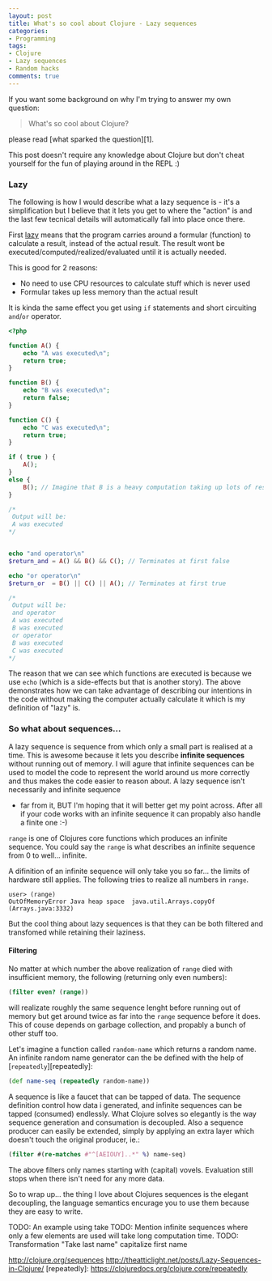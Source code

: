 ```yaml
---
layout: post
title: What's so cool about Clojure - Lazy sequences
categories:
- Programming
tags:
- Clojure
- Lazy sequences
- Random hacks
comments: true
---
```

If you want some background on why I'm trying to answer my own question:

> What's so cool about Clojure?

please read [what sparked the question][1].

This post doesn't require any knowledge about Clojure but don't cheat yourself for the fun of playing around in the REPL :)

<!-- [1]: % post_url 2014-12-09-whats-so-cool-about-clojure %} -->

### Lazy

The following is how I would describe what a lazy sequence is - it's a
simplification but I believe that it lets you get to where the "action" is and
the last few tecnical details will automatically fall into place once there.

First [lazy][lazy-evaluation] means that the program carries around a formular
(function) to calculate a result, instead of the actual result. The result wont
be executed/computed/realized/evaluated until it is actually needed.

This is good for 2 reasons:

  * No need to use CPU resources to calculate stuff which is never used
  * Formular takes up less memory than the actual result

It is kinda the same effect you get using `if` statements and short circuiting
`and`/`or` operator.

``` php
<?php

function A() {
    echo "A was executed\n";
    return true;
}

function B() {
    echo "B was executed\n";
    return false;
}

function C() {
    echo "C was executed\n";
    return true;
}

if ( true ) {
    A();
}
else {
    B(); // Imagine that B is a heavy computation taking up lots of resources
}

/*
 Output will be:
 A was executed
*/


echo "and operator\n"
$return_and = A() && B() && C(); // Terminates at first false

echo "or operator\n"
$return_or  = B() || C() || A(); // Terminates at first true

/*
 Output will be:
 and operator
 A was executed
 B was executed
 or operator
 B was executed
 C was executed
*/
```

The reason that we can see which functions are executed is because we use `echo`
(which is a side-effects but that is another story). The above demonstrates how
we can take advantage of describing our intentions in the code without making
the computer actually calculate it which is my definition of "lazy" is.

### So what about sequences...

A lazy sequence is sequence from which only a small part is realised at a time.
This is awesome because it lets you describe **infinite sequences** without
running out of memory. I will agure that infinite sequences can be used to model
the code to represent the world around us more correctly and thus makes the code
easier to reason about. A lazy sequence isn't necessarily and infinite sequence
- far from it, BUT I'm hoping that it will better get my point across. After all
if your code works with an infinite sequence it can propably also handle a
finite one :-)

`range` is one of Clojures core functions which produces an infinite sequence. You could say the `range` is what describes an infinite sequence from 0 to well... infinite.

A difinition of an infinite sequence will only take you so far... the limits of hardware still applies.
The following tries to realize all numbers in `range`.

```
user> (range)
OutOfMemoryError Java heap space  java.util.Arrays.copyOf (Arrays.java:3332)
```

But the cool thing about lazy sequences is that they can be both filtered and
transfomed while retaining their laziness.


#### Filtering

No matter at which number the above realization of `range` died with insufficient
memory, the following (returning only even numbers):

``` clojure
(filter even? (range))
```

will realizate roughly the same sequence lenght before running out of memory
but get around twice as far into the `range` sequence before it does. This of
couse depends on garbage collection, and propably a bunch of other stuff too.

Let's imagine a function called `random-name` which returns a random name.
An infinite random name generator can the be defined with the help of [`repeatedly`][repeatedly]:

``` clojure
(def name-seq (repeatedly random-name))
```

A sequence is like a faucet that can be tapped of data. The sequence definition
control how data i generated, and infinite sequences can be tapped (consumed)
endlessly. What Clojure solves so elegantly is the way sequence generation and
consumation is decoupled. Also a sequence producer can easily be extended,
simply by applying an extra layer which doesn't touch the original producer, ie.:

``` clojure
(filter #(re-matches #"^[AEIOUY]..*" %) name-seq)
```

The above filters only names starting with (capital) vovels. Evaluation still
stops when there isn't need for any more data.

So to wrap up... the thing I love about Clojures sequences is the elegant
decoupling, the language semantics encurage you to use them because they are
easy to write.


TODO: An example using take
TODO: Mention infinite sequences where only a few elements are used will take long computation time.
TODO: Transformation "Take last name" capitalize first name

[lazy-evaluation]: http://en.wikipedia.org/wiki/Lazy_evaluation
http://clojure.org/sequences
http://theatticlight.net/posts/Lazy-Sequences-in-Clojure/
[repeatedly]: https://clojuredocs.org/clojure.core/repeatedly